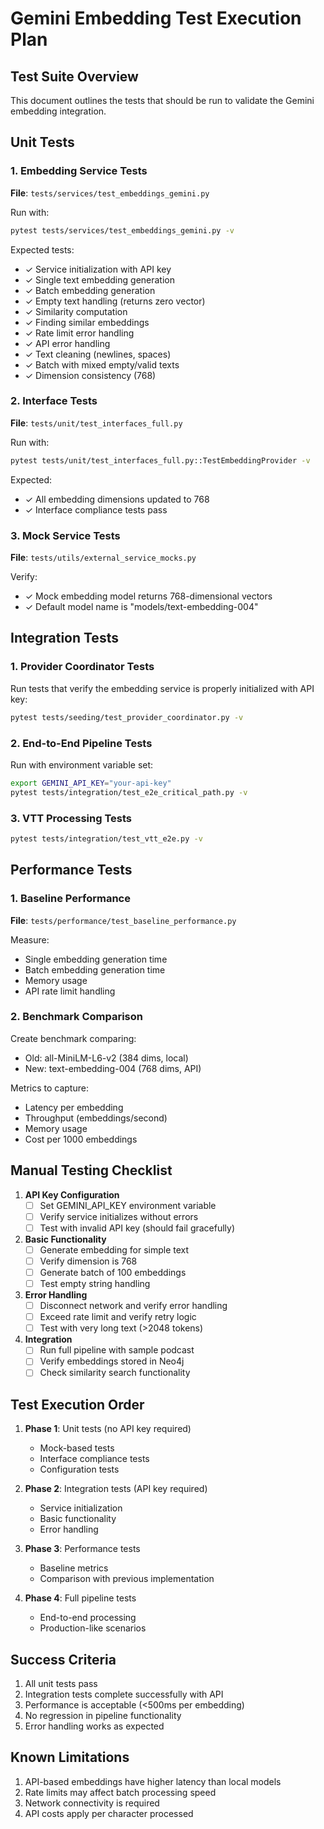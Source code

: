 # Gemini Embedding Test Execution Plan

## Test Suite Overview

This document outlines the tests that should be run to validate the Gemini embedding integration.

## Unit Tests

### 1. Embedding Service Tests
**File**: `tests/services/test_embeddings_gemini.py`

Run with:
```bash
pytest tests/services/test_embeddings_gemini.py -v
```

Expected tests:
- ✓ Service initialization with API key
- ✓ Single text embedding generation
- ✓ Batch embedding generation
- ✓ Empty text handling (returns zero vector)
- ✓ Similarity computation
- ✓ Finding similar embeddings
- ✓ Rate limit error handling
- ✓ API error handling
- ✓ Text cleaning (newlines, spaces)
- ✓ Batch with mixed empty/valid texts
- ✓ Dimension consistency (768)

### 2. Interface Tests
**File**: `tests/unit/test_interfaces_full.py`

Run with:
```bash
pytest tests/unit/test_interfaces_full.py::TestEmbeddingProvider -v
```

Expected:
- ✓ All embedding dimensions updated to 768
- ✓ Interface compliance tests pass

### 3. Mock Service Tests
**File**: `tests/utils/external_service_mocks.py`

Verify:
- ✓ Mock embedding model returns 768-dimensional vectors
- ✓ Default model name is "models/text-embedding-004"

## Integration Tests

### 1. Provider Coordinator Tests
Run tests that verify the embedding service is properly initialized with API key:
```bash
pytest tests/seeding/test_provider_coordinator.py -v
```

### 2. End-to-End Pipeline Tests
Run with environment variable set:
```bash
export GEMINI_API_KEY="your-api-key"
pytest tests/integration/test_e2e_critical_path.py -v
```

### 3. VTT Processing Tests
```bash
pytest tests/integration/test_vtt_e2e.py -v
```

## Performance Tests

### 1. Baseline Performance
**File**: `tests/performance/test_baseline_performance.py`

Measure:
- Single embedding generation time
- Batch embedding generation time
- Memory usage
- API rate limit handling

### 2. Benchmark Comparison
Create benchmark comparing:
- Old: all-MiniLM-L6-v2 (384 dims, local)
- New: text-embedding-004 (768 dims, API)

Metrics to capture:
- Latency per embedding
- Throughput (embeddings/second)
- Memory usage
- Cost per 1000 embeddings

## Manual Testing Checklist

1. **API Key Configuration**
   - [ ] Set GEMINI_API_KEY environment variable
   - [ ] Verify service initializes without errors
   - [ ] Test with invalid API key (should fail gracefully)

2. **Basic Functionality**
   - [ ] Generate embedding for simple text
   - [ ] Verify dimension is 768
   - [ ] Generate batch of 100 embeddings
   - [ ] Test empty string handling

3. **Error Handling**
   - [ ] Disconnect network and verify error handling
   - [ ] Exceed rate limit and verify retry logic
   - [ ] Test with very long text (>2048 tokens)

4. **Integration**
   - [ ] Run full pipeline with sample podcast
   - [ ] Verify embeddings stored in Neo4j
   - [ ] Check similarity search functionality

## Test Execution Order

1. **Phase 1**: Unit tests (no API key required)
   - Mock-based tests
   - Interface compliance tests
   - Configuration tests

2. **Phase 2**: Integration tests (API key required)
   - Service initialization
   - Basic functionality
   - Error handling

3. **Phase 3**: Performance tests
   - Baseline metrics
   - Comparison with previous implementation

4. **Phase 4**: Full pipeline tests
   - End-to-end processing
   - Production-like scenarios

## Success Criteria

1. All unit tests pass
2. Integration tests complete successfully with API
3. Performance is acceptable (<500ms per embedding)
4. No regression in pipeline functionality
5. Error handling works as expected

## Known Limitations

1. API-based embeddings have higher latency than local models
2. Rate limits may affect batch processing speed
3. Network connectivity is required
4. API costs apply per character processed